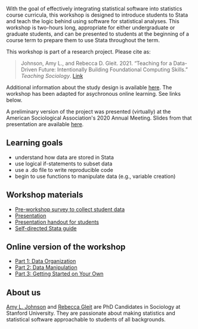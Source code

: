 With the goal of effectively integrating statistical software into statistics course curricula, this workshop is designed to introduce students to Stata and teach the logic behind using software for statistical analyses. This workshop is two-hours long, appropriate for either undergraduate or graduate students, and can be presented to students at the beginning of a course term to prepare them to use Stata throughout the term. 

This workshop is part of a research project. Please cite as:

> Johnson, Amy L., and Rebecca D. Gleit. 2021. “Teaching for a Data-Driven Future: Intentionally Building Foundational Computing Skills.” *Teaching Sociology*. [Link](https://doi.org/10.1177/0092055X211033632)

Additional information about the study design is available [here](Appendix_DataMethods.pdf). The workshop has been adapted for asychronous online learning. See links below.

A preliminary version of the project was presented (virtually) at the American Sociological Association's 2020 Annual Meeting. Slides from that presentation are available [here](Johnson_Gleit_ASA2020.pdf).

## Learning goals
- understand how data are stored in Stata
- use logical if-statements to subset data
- use a .do file to write reproducible code
- begin to use functions to manipulate data (e.g., variable creation)

## Workshop materials
- [Pre-workshop survey to collect student data](PreSurvey.pdf)
- [Presentation](Presentation.pdf)
- [Presentation handout for students](PresentationHandout.pdf)
- [Self-directed Stata guide](StataWorkshop_Self-directedhandout(public).pdf)

## Online version of the workshop
- [Part 1: Data Organization](https://youtu.be/1XMQgG7GFlY)
- [Part 2: Data Manipulation](https://youtu.be/qp1lxelpCik)
- [Part 3: Getting Started on Your Own](https://youtu.be/LpF0OkuhdiI)

## About us
[Amy L. Johnson](https://aljohnson-soc.github.io/) and [Rebecca Gleit](https://sociology.stanford.edu/people/rebecca-gleit) are PhD Candidates in Sociology at Stanford University. They are passionate about making statistics and statistical software approachable to students of all backgrounds.